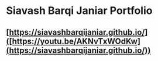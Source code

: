 # Siavash Barqi Janiar Portfolio
## [https://siavashbarqijaniar.github.io/]([https://youtu.be/AKNvTxWOdKw](https://siavashbarqijaniar.github.io/))
